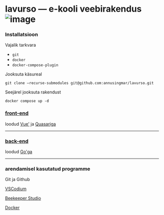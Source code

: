 # lavurso — e-kooli veebirakendus ![image](https://user-images.githubusercontent.com/108177565/183647142-cacb64ee-f05a-499c-8033-facf81ee09bd.png)

### Installatsioon

Vajalik tarkvara

- `git`
- `docker`
- `docker-compose-plugin`

Jooksuta käsureal

```
git clone –recurse-submodules git@github.com:annusingmar/lavurso.git
```
<!-- Märge arendajale - ssh asemel võiks kastuada https, kuid https autenteerimine on raskem kui ssh-ga -->

Seejärel jooksuta rakendust

```
docker compose up -d
```


### [front-end](https://github.com/annusingmar/lavurso-frontend)

loodud [Vue'](https://vuejs.org/) ja [Quasariga](https://quasar.dev/)

---

### [back-end](https://github.com/annusingmar/lavurso-backend)

loodud [Go'ga](https://github.com/golang/go)

---

### arendamisel kasutatud programme

Git ja Github

[VSCodium](https://github.com/VSCodium/vscodium)

[Beekeeper Studio](https://github.com/beekeeper-studio/beekeeper-studio)

[Docker](https://docs.docker.com/engine/)
